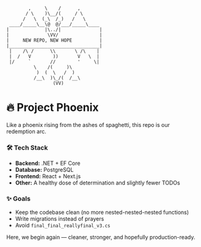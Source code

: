 ```
        ,     \    /      ,
       / \    )\__/(     / \
      /   \  (_\  /_)   /   \
 ____/_____\__\@  @/___/_____\____
|             |\../|              |
|              \VV/               |
|     NEW REPO, NEW HOPE          |
|_________________________________|
 |    /\ /      \\       \ /\    |
 |  /   V        ))       V   \  |
 |/     `       //        '     \|
          \    /(     )\
           )  (  \   /  )
          /__\  )\_/(  /__\
                 (VV)
```

# 🔥 Project Phoenix  

Like a phoenix rising from the ashes of spaghetti, this repo is our redemption arc.  

### 🛠️ Tech Stack
- **Backend:** .NET + EF Core  
- **Database:** PostgreSQL  
- **Frontend:** React + Next.js  
- **Other:** A healthy dose of determination and slightly fewer TODOs  

### ✨ Goals
- Keep the codebase clean (no more nested-nested-nested functions)  
- Write migrations instead of prayers  
- Avoid `final_final_reallyfinal_v3.cs`  

Here, we begin again — cleaner, stronger, and hopefully production-ready.  
